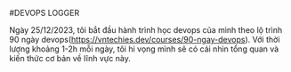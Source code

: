 #DEVOPS LOGGER

Ngày 25/12/2023, tôi bắt đầu hành trình học devops của mình theo lộ trình 90 ngày devops(https://vntechies.dev/courses/90-ngay-devops).
Với thời lượng khoảng 1-2h mỗi ngày, tôi hi vọng mình sẽ có cái nhìn tổng quan và kiến thức cơ bản về lĩnh vực này.
